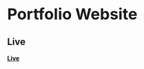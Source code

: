 <p align="center">
  <h1 style="font-size: 36px;">Portfolio Website</h1>
</p>

## Live
[**Live**](https://bharathk01.github.io)
